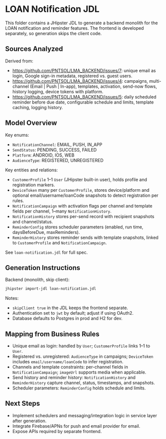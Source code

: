 # LOAN Notification JDL

This folder contains a JHipster JDL to generate a backend monolith for the LOAN notification and reminder features. The frontend is developed separately, so generation skips the client code.

## Sources Analyzed

Derived from:
- https://github.com/PNTSOL/LMA_BACKEND/issues/7: unique email as login, Google sign-in metadata, registered vs. guest users.
- https://github.com/PNTSOL/LMA_BACKEND/issues/4: campaigns, multi-channel (Email | Push | In-app), templates, activation, send-now flows, history logging, device tokens with platform.
- https://github.com/PNTSOL/LMA_BACKEND/issues/5: daily scheduled reminder before due date, configurable schedule and limits, template caching, logging history.

## Model Overview

Key enums:
- `NotificationChannel`: EMAIL, PUSH, IN_APP
- `SendStatus`: PENDING, SUCCESS, FAILED
- `Platform`: ANDROID, IOS, WEB
- `AudienceType`: REGISTERED, UNREGISTERED

Key entities and relations:
- `CustomerProfile` 1–1 `User` (JHipster built-in user), holds profile and registration markers.
- `DeviceToken` many per `CustomerProfile`, stores device/platform and optional email/username/loanCode snapshots to detect registration per rules.
- `NotificationCampaign` with activation flags per channel and template fields per channel, 1–many `NotificationHistory`.
- `NotificationHistory` stores per-send record with recipient snapshots and channel/status.
- `ReminderConfig` stores scheduler parameters (enabled, run time, daysBeforeDue, maxReminders).
- `ReminderHistory` stores reminder sends with template snapshots, linked to `CustomerProfile` and `NotificationCampaign`.

See `loan-notification.jdl` for full spec.

## Generation Instructions

Backend (monolith, skip client):

```bash
jhipster import-jdl loan-notification.jdl
```

Notes:
- `skipClient true` in the JDL keeps the frontend separate.
- Authentication set to `jwt` by default; adjust if using OAuth2.
- Database defaults to Postgres in prod and H2 for dev.

## Mapping from Business Rules
- Unique email as login: handled by `User`; `CustomerProfile` links 1–1 to `User`.
- Registered vs. unregistered: `AudienceType` in campaigns; `DeviceToken` includes `email/username/loanCode` to infer registration.
- Channels and template constraints: per-channel fields in `NotificationCampaign`; `imageUrl` supports media when applicable.
- Send history and reminder history: `NotificationHistory` and `ReminderHistory` capture channel, status, timestamps, and snapshots.
- Scheduler parameters: `ReminderConfig` holds schedule and limits.

## Next Steps
- Implement schedulers and messaging/integration logic in service layer after generation.
- Integrate Firebase/APNs for push and email provider for email.
- Expose APIs required by separate frontend.
